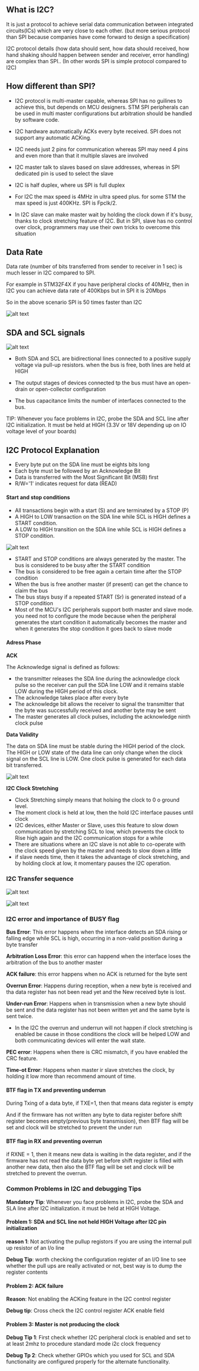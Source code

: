 ## What is I2C?
It is just a protocol to achieve serial data communication between integrated circuits(ICs) which are very close to each other. (but more serious protocol than SPI because companies have come forward to design a specification)

I2C protocol details (how data should sent, how data should received, how hand shaking should happen between sender and receiver, error handling) are complex than SPI.. (In other words SPI is simple protocol compared to I2C)


## How different than SPI?
- I2C protocol is multi-master capable, whereas SPI has no guilines to achieve this, but depends on MCU designers. STM SPI peripherals can be used in multi master configurations but arbitration should be handled by software code.

- I2C hardware automatically ACKs every byte received. SPI does not support any automatic ACKing.

- I2C needs just 2 pins for communication whereas SPI may need 4 pins and even more than that it multiple slaves are involved

- I2C master talk to slaves based on slave addresses, whereas in SPI dedicated pin is used to select the slave

- I2C is half duplex, where us SPI is full duplex

- For I2C the max speed is 4MHz in ultra speed plus. for some STM the max speed is just 400KHz. SPI is Fpclk/2.

- In I2C slave can make master wait by holding the clock down if it's busy, thanks to clock stretching feature of I2C. But in SPI, slave has no control over clock, programmers may use their own tricks to overcome this situation

## Data Rate
Data rate (number of bits transferred from sender to receiver in 1 sec) is much lesser in I2C compared to SPI.

For example in STM32F4X if you have peripheral clocks of 40MHz, then in I2C you can achieve data rate of 400Kbps but in SPI it is 20Mbps

So in the above scenario SPI is 50 times faster than I2C


![alt text](picture\image.png)


## SDA and SCL signals

![alt text](picture\image-1.png)

- Both SDA and SCL are bidirectional lines connected to a positive supply voltage via pull-up resistors. when the bus is free, both lines are held at HIGH

- The output stages of devices connected tp the bus must have an open-drain or open-collector configuration

- The bus capacitance limits the number of interfaces connected to the bus.

TIP: Whenever you face problems in I2C, probe  the SDA and SCL line after I2C initialization. It must be held at HIGH (3.3V or 18V depending up on IO voltage level of your boards)

## I2C Protocol Explanation
- Every byte put on the SDA line must be eights bits long
- Each byte must be followed by an Acknowledge Bit
- Data is transferred with the Most Significant Bit (MSB) first
- R/W='1' indicates request for data (READ) 

#### Start and stop conditions 
- All transactions begin with a start (S) and are terminated by a STOP (P)
- A HIGH to LOW transaction on the SDA line while SCL is HIGH defines a START condition.
- A LOW to HIGH transition on the SDA line while SCL is HIGH defines a STOP condition.

![alt text](picture\image-2.png)

- START and STOP conditions are always generated by the master. The bus is considered to be busy after the START condition
- The bus is considered to be free again a certain time after the STOP condition
- When the bus is free another master (if present) can get the chance to claim the bus
- The bus stays busy if a repeated START (Sr) is generated instead of a STOP condition
- Most of the MCU's I2C peripherals support both master and slave mode. you need not to configure the mode because when the peripheral generates the start condition it automatically becomes the master and when it generates the stop condition it goes back to slave mode

#### Adress Phase
**ACK**

The Acknowledge signal is defined as follows:
- the transmitter releases the SDA line during the acknowledge clock pulse so the receiver can pull the SDA line LOW and it remains stable LOW during the HIGH period of this clock.
- The acknowledge takes place after every byte
- The acknowledge bit allows the receiver to signal the transmitter that the byte was successfully received and another byte may be sent
- The master generates all clock pulses, including the acknowledge ninth clock pulse

**Data Validity**

The data on SDA line must be stable during the HIGH period of the clock. The HIGH or LOW state of the data line can only change when the clock signal on the SCL line is LOW. One clock pulse is generated for each data bit transferred.

![alt text](picture\image-3.png)


**I2C Clock Stretching**
- Clock Stretching simply means that holsing the clock to 0 o ground level.
- The moment clock is held at low, then the hold  I2C interface pauses until clock
- I2C devices, either Master or Slave, uses this feature to slow down communication by stretching SCL to low, which prevents the clock to Rise high again and the I2C communication stops for a while
- There are situations where an I2C slave is not able to co-operate with the clock speed given by the master and needs to slow down a little
- if slave needs time, then it takes the advantage of clock stretching, and by holding clock at low, it momentary pauses the I2C operation.

### I2C Transfer sequence

![alt text](picture\image-4.png)

![alt text](picture\image-5.png)

### I2C error and importance of BUSY flag
**Bus Error**: This error happens when the interface detects an SDA rising or falling edge while SCL is high, occurring in a non-valid position during a byte transfer

**Arbitration Loss Error**: this error can happend when the interface loses the arbitration of the bus to another master

**ACK failure**: this error happens when no ACK is returned for the byte sent

**Overrun Error**: Happens during reception, when a new byte is received and tha data register has not been read yet and the New received byte is lost.

**Under-run Error**: Happens when in transmission when a new byte should be sent and the data register has not been written yet and the same byte is sent twice.
- In the I2C the overrun and underrun will not happen if clock stretching is enabled be cause in those conditions the clock will be helped LOW and both communicating devices will enter the wait state.

**PEC error**: Happens when there is CRC mismatch, if you have enabled the CRC feature.

**Time-ot Error**: Happens when master ir slave stretches the clock, by holding it low more than recommend amount of time.

#### BTF flag in TX and preventing underrun
During Txing of a data byte, if TXE=1, then that means data register is empty

And if the firmware has not written any byte to data register before shift register becomes empty(previous byte transmission), then BTF flag will be set and clock will be stretched to prevent the under run

#### BTF flag in RX and preventing overrun
if RXNE = 1, then it means new data is waiting in the data register, and if the firmware has not read the data byte yet before shift register is filled with another new data, then also the BTF flag will be set and clock will be stretched to prevent the overrun.


### Common Problems in I2C and debugging Tips
**Mandatory Tip**: Whenever you face problems in I2C, probe the SDA and SLA line after I2C initialization. it must be held at HIGH Voltage.

#### Problem 1: SDA and SCL line not held HIGH Voltage after I2C pin initialization
**reason 1**: Not activating the pullup registors if you are using the internal pull up resistor of an I/o line

**Debug Tip**: worth checking the configuration register of an I/O line to see whether the pull ups are really activated or not, best way is to dump the register contents

#### Problem 2: ACK failure
**Reason**: Not enabling the ACKing feature in the I2C control register

**Debug tip**: Cross check the I2C control register ACK enable field

#### Problem 3: Master is not producing the clock 
**Debug Tip 1**: First check whether I2C peripheral clock is enabled and set to at least 2mhz to procedure standard mode i2c clock frequency

**Debug Tp 2**: Check whether GPIOs which you used for SCL and SDA functionality are configured properly for the alternate functionality.